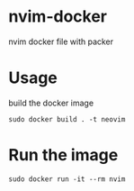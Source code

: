 # nvim-docker
nvim docker file with packer


# Usage
build the docker image
```
sudo docker build . -t neovim
```

# Run the image
```
sudo docker run -it --rm nvim
```


